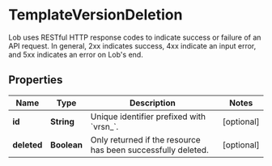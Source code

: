 

# TemplateVersionDeletion

Lob uses RESTful HTTP response codes to indicate success or failure of an API request. In general, 2xx indicates success, 4xx indicate an input error, and 5xx indicates an error on Lob's end.

## Properties

| Name | Type | Description | Notes |
|------------ | ------------- | ------------- | -------------|
|**id** | **String** | Unique identifier prefixed with &#x60;vrsn_&#x60;. |  [optional] |
|**deleted** | **Boolean** | Only returned if the resource has been successfully deleted. |  [optional] |



